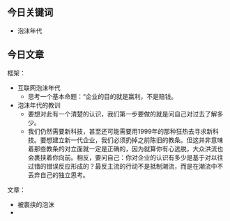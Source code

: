 ## 今日关键词

- 泡沫年代

## 今日文章

框架：
- 互联网泡沫年代
	- 思考一个基本命题：“企业的目的就是赢利，不是赔钱。
- 泡沫年代的教训
	- 要想对此有一个清楚的认识，我们第一步要做的就是问自己对过去了解多少。
	- 我们仍然需要新科技，甚至还可能需要用1999年的那种狂热去寻求新科技。要想建立新一代企业，我们必须扔掉之前陈旧的教条。但这并非意味着那些教条的对立面就一定是正确的，因为就算你有心逃脱，大众洪流也会裹挟着你向前。相反，要问自己：你对企业的认识有多少是基于对以往过错的错误反应形成的？最反主流的行动不是抵制潮流，而是在潮流中不丢弃自己的独立思考。

文章：
- 被裹挟的泡沫
- 